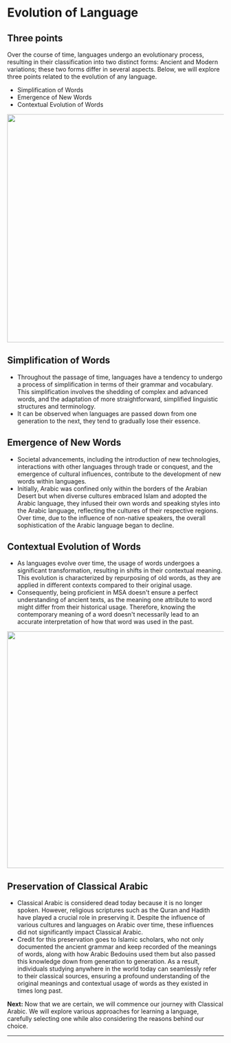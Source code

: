 # Evolution of Language

## Three points
Over the course of time, languages undergo an evolutionary process, resulting in their classification into two distinct forms: Ancient and Modern variations; these two forms differ in several aspects. Below, we will explore three points related to the evolution of any language.
- Simplification of Words
- Emergence of New Words
- Contextual Evolution of Words

<p align="center">
  <img src="https://github.com/mdfnam/QnA/assets/156814846/dcb65fa3-2c67-472f-9537-0b428d025c87" width="530">
</p>

## Simplification of Words
- Throughout the passage of time, languages have a tendency to undergo a process of simplification in terms of their grammar and vocabulary. This simplification involves the shedding of complex and advanced words, and the adaptation of more straightforward, simplified linguistic structures and terminology.
- It can be observed when languages are passed down from one generation to the next, they tend to gradually lose their essence.

## Emergence of New Words
- Societal advancements, including the introduction of new technologies, interactions with other languages through trade or conquest, and the emergence of cultural influences, contribute to the development of new words within languages.
- Initially, Arabic was confined only within the borders of the Arabian Desert but when diverse cultures embraced Islam and adopted the Arabic language, they infused their own words and speaking styles into the Arabic language, reflecting the cultures of their respective regions. Over time, due to the influence of non-native speakers, the overall sophistication of the Arabic language began to decline.

## Contextual Evolution of Words
- As languages evolve over time, the usage of words undergoes a significant transformation, resulting in shifts in their contextual meaning. This evolution is characterized by repurposing of old words, as they are applied in different contexts compared to their original usage.
- Consequently, being proficient in MSA doesn't ensure a perfect understanding of ancient texts, as the meaning one attribute to word might differ from their historical usage. Therefore, knowing the contemporary meaning of a word doesn't necessarily lead to an accurate interpretation of how that word was used in the past.

<p align="center">
  <img src="https://github.com/mdfnam/QnA/assets/156814846/8c879ece-1190-4c30-bae3-74d8264eb765" width="550">
</p>

## Preservation of Classical Arabic
- Classical Arabic is considered dead today because it is no longer spoken. However, religious scriptures such as the Quran and Hadith have played a crucial role in preserving it. Despite the influence of various cultures and languages on Arabic over time, these influences did not significantly impact Classical Arabic.
- Credit for this preservation goes to Islamic scholars, who not only documented the ancient grammar and keep recorded of the meanings of words, along with how Arabic Bedouins used them but also passed this knowledge down from generation to generation. As a result, individuals studying anywhere in the world today can seamlessly refer to their classical sources, ensuring a profound understanding of the original meanings and contextual usage of words as they existed in times long past.

**Next:** Now that we are certain, we will commence our journey with Classical Arabic. We will explore various approaches for learning a language, carefully selecting one while also considering the reasons behind our choice.

---
